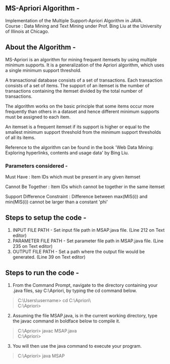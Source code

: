 ## MS-Apriori Algorithm -

Implementation of the Multiple Support-Apriori Algorithm in JAVA.  
Course : Data Mining and Text Mining under Prof. Bing Liu at the University of Illinois at Chicago.

## About the Algorithm -
MS-Apriori is an algorithm for mining frequent itemsets by using multiple minimum supports. It is a generalization of the Apriori algorithm, which uses a single minimum support threshold.

A transactional database consists of a set of transactions. Each transaction consists of a set of items. The support of an itemset is the number of transactions containing the itemset divided by the total number of transactions.

The algorithm works on the basic principle that some items occur more frequently than others in a dataset and hence different minimum supports must be assigned to each item.
 
An itemset is a frequent itemset if its support is higher or equal to the smallest minimum support threshold from the minimum support thresholds of all its items.

Reference to the algorithm can be found in the book 'Web Data Mining: Exploring hyperlinks, contents and usage data' by Bing Liu.

### Parameters considered -
Must Have : Item IDs which must be present in any given itemset

Cannot Be Together : Item IDs which cannot be together in the same itemset

Support Difference Constraint : Difference between max(MIS(i)) and min(MIS(i)) cannot be larger than a constant 'phi'

## Steps to setup the code - 
1. INPUT FILE PATH - Set input file path in MSAP.java file. (Line 212 on Text editor)
2. PARAMETER FILE PATH - Set parameter file path in MSAP.java file. (Line 235 on Text editor)
3. OUTPUT FILE PATH - Set a path where the output file would be generated. (Line 39 on Text editor)

## Steps to run the code -
1. From the Command Prompt, navigate to the directory containing your .java files, say C:\Apriori\, by typing the cd command below.  
>C:\Users\username> cd C:\Apriori\  
>C:\Apriori\>

2. Assuming the file MSAP.java, is in the current working directory, type the javac command in boldface below to compile it.  
>C:\Apriori\> javac MSAP.java  
>C:\Apriori\>  

3. You will then use the java command to execute your program.  
>C:\Apriori\> java MSAP  
